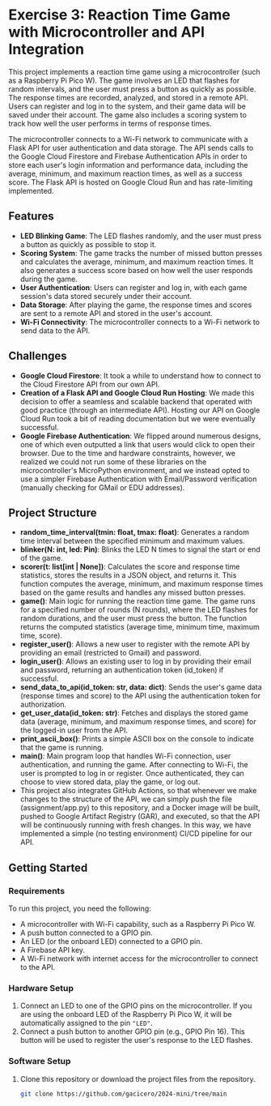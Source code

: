 # Exercise 3: Reaction Time Game with Microcontroller and API Integration

This project implements a reaction time game using a microcontroller (such as a Raspberry Pi Pico W). The game involves an LED that flashes for random intervals, and the user must press a button as quickly as possible. The response times are recorded, analyzed, and stored in a remote API. Users can register and log in to the system, and their game data will be saved under their account. The game also includes a scoring system to track how well the user performs in terms of response times.

The microcontroller connects to a Wi-Fi network to communicate with a Flask API for user authentication and data storage. The API sends calls to the Google Cloud Firestore and Firebase Authentication APIs in order to store each user's login information and performance data, including the average, minimum, and maximum reaction times, as well as a success score. The Flask API is hosted on Google Cloud Run and has rate-limiting implemented.

## Features

- **LED Blinking Game**: The LED flashes randomly, and the user must press a button as quickly as possible to stop it.
- **Scoring System**: The game tracks the number of missed button presses and calculates the average, minimum, and maximum reaction times. It also generates a success score based on how well the user responds during the game.
- **User Authentication**: Users can register and log in, with each game session's data stored securely under their account.
- **Data Storage**: After playing the game, the response times and scores are sent to a remote API and stored in the user's account.
- **Wi-Fi Connectivity**: The microcontroller connects to a Wi-Fi network to send data to the API.

## Challenges

- **Google Cloud Firestore**: It took a while to understand how to connect to the Cloud Firestore API from our own API.
- **Creation of a Flask API and Google Cloud Run Hosting**: We made this decision to offer a seamless and scalable backend that operated with good practice (through an intermediate API). Hosting our API on Google Cloud Run took a bit of reading documentation but we were eventually successful.
- **Google Firebase Authentication**: We flipped around numerous designs, one of which even outputted a link that users would click to open their browser. Due to the time and hardware constraints, however, we realized we could not run some of these libraries on the microcontroller's MicroPython environment, and we instead opted to use a simpler Firebase Authentication with Email/Password verification (manually checking for GMail or EDU addresses).

## Project Structure

- **random_time_interval(tmin: float, tmax: float)**: Generates a random time interval between the specified minimum and maximum values.
- **blinker(N: int, led: Pin)**: Blinks the LED N times to signal the start or end of the game.
- **scorer(t: list[int | None])**: Calculates the score and response time statistics, stores the results in a JSON object, and returns it. This function computes the average, minimum, and maximum response times based on the game results and handles any missed button presses.
- **game()**: Main logic for running the reaction time game. The game runs for a specified number of rounds (N rounds), where the LED flashes for random durations, and the user must press the button. The function returns the computed statistics (average time, minimum time, maximum time, score).
- **register_user()**: Allows a new user to register with the remote API by providing an email (restricted to Gmail) and password.
- **login_user()**: Allows an existing user to log in by providing their email and password, returning an authentication token (id_token) if successful.
- **send_data_to_api(id_token: str, data: dict)**: Sends the user's game data (response times and score) to the API using the authentication token for authorization.
- **get_user_data(id_token: str)**: Fetches and displays the stored game data (average, minimum, and maximum response times, and score) for the logged-in user from the API.
- **print_ascii_box()**: Prints a simple ASCII box on the console to indicate that the game is running.
- **main()**: Main program loop that handles Wi-Fi connection, user authentication, and running the game. After connecting to Wi-Fi, the user is prompted to log in or register. Once authenticated, they can choose to view stored data, play the game, or log out.
- This project also integrates GitHub Actions, so that whenever we make changes to the structure of the API, we can simply push the file (assignment/app.py) to this repository, and a Docker image will be built, pushed to Google Artifact Registry (GAR), and executed, so that the API will be continuously running with fresh changes. In this way, we have implemented a simple (no testing environment) CI/CD pipeline for our API.

## Getting Started

### Requirements

To run this project, you need the following:

- A microcontroller with Wi-Fi capability, such as a Raspberry Pi Pico W.
- A push button connected to a GPIO pin.
- An LED (or the onboard LED) connected to a GPIO pin.
- A Firebase API key.
- A Wi-Fi network with internet access for the microcontroller to connect to the API.

### Hardware Setup

1. Connect an LED to one of the GPIO pins on the microcontroller. If you are using the onboard LED of the Raspberry Pi Pico W, it will be automatically assigned to the pin `"LED"`.
2. Connect a push button to another GPIO pin (e.g., GPIO Pin 16). This button will be used to register the user's response to the LED flashes.

### Software Setup

1. Clone this repository or download the project files from the repository.
   ```bash
   git clone https://github.com/gacicero/2024-mini/tree/main
